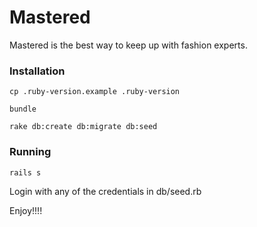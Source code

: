 # Mastered

Mastered is the best way to keep up with fashion experts.

### Installation

```
cp .ruby-version.example .ruby-version
```

```
bundle
```

```
rake db:create db:migrate db:seed
```

### Running

```
rails s
```

Login with any of the credentials in db/seed.rb

Enjoy!!!!